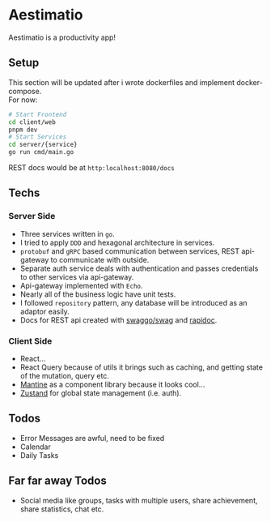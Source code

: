 # Aestimatio

Aestimatio is a productivity app!

## Setup

This section will be updated after i wrote dockerfiles and implement docker-compose.  
For now:

```sh
# Start Frontend
cd client/web
pnpm dev
# Start Services
cd server/{service}
go run cmd/main.go
```

REST docs would be at `http:localhost:8080/docs`

## Techs

### Server Side

- Three services written in `go`.
- I tried to apply `DDD` and hexagonal architecture in services.
- `protobuf` and `gRPC` based communication between services, REST api-gateway to communicate with outside.
- Separate auth service deals with authentication and passes credentials to other services via api-gateway.
- Api-gateway implemented with `Echo`.
- Nearly all of the business logic have unit tests.
- I followed `repository` pattern, any database will be introduced as an adaptor easily.
- Docs for REST api created with [swaggo/swag](https://github.com/swaggo/swag) and [rapidoc](https://github.com/rapi-doc/RapiDoc).

### Client Side

- React...
- React Query because of utils it brings such as caching, and getting state of the mutation, query etc.
- [Mantine](https://github.com/mantinedev/mantine) as a component library because it looks cool...
- [Zustand](https://github.com/pmndrs/zustand) for global state management (i.e. auth).

## Todos

- Error Messages are awful, need to be fixed
- Calendar
- Daily Tasks

## Far far away Todos

- Social media like groups, tasks with multiple users, share achievement, share statistics, chat etc.
